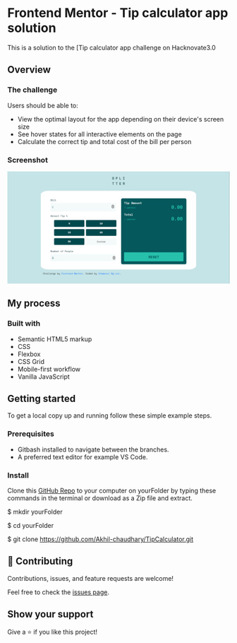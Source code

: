 # Frontend Mentor - Tip calculator app solution

This is a solution to the [Tip calculator app challenge on Hacknovate3.0

## Overview

### The challenge

Users should be able to:

- View the optimal layout for the app depending on their device's screen size
- See hover states for all interactive elements on the page
- Calculate the correct tip and total cost of the bill per person

### Screenshot

![Desktop Version](images/Screen2.png)

## My process

### Built with

- Semantic HTML5 markup
- CSS
- Flexbox
- CSS Grid
- Mobile-first workflow
- Vanilla JavaScript

## Getting started
To get a local copy up and running follow these simple example steps.

### Prerequisites
- Gitbash installed to navigate between the branches.
- A preferred text editor for example VS Code.

### Install
Clone this [GitHub Repo](https://github.com/Akhil-chaudhary/TipCalculator.git) to your computer on yourFolder by typing these commands in the terminal or download as a Zip file and extract.

$ mkdir yourFolder

$ cd yourFolder

$ git clone https://github.com/Akhil-chaudhary/TipCalculator.git

## 🤝 Contributing

Contributions, issues, and feature requests are welcome!

Feel free to check the [issues page](https://github.com/chaw-bot/TipCalculator/issues).


## Show your support

Give a ⭐️ if you like this project!

